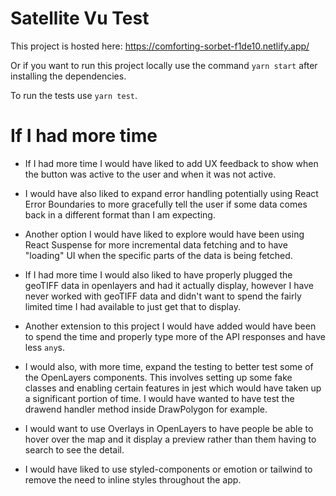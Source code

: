 # Satellite Vu Test

This project is hosted here: https://comforting-sorbet-f1de10.netlify.app/

Or if you want to run this project locally use the command `yarn start` after installing the dependencies.

To run the tests use `yarn test`.

# If I had more time

- If I had more time I would have liked to add UX feedback to show when the button was active to the user and when it was not active.

- I would have also liked to expand error handling potentially using React Error Boundaries to more gracefully tell the user if some data comes back in a different format than I am expecting.

- Another option I would have liked to explore would have been using React Suspense for more incremental data fetching and to have "loading" UI when the specific parts of the data is being fetched.

- If I had more time I would also liked to have properly plugged the geoTIFF data in openlayers and had it actually display, however I have never worked with geoTIFF data and didn't want to spend the fairly limited time I had available to just get that to display.

- Another extension to this project I would have added would have been to spend the time and properly type more of the API responses and have less `any`s.

- I would also, with more time, expand the testing to better test some of the OpenLayers components. This involves setting up some fake classes and enabling certain features in jest which would have taken up a significant portion of time. I would have wanted to have test the drawend handler method inside DrawPolygon for example.

- I would want to use Overlays in OpenLayers to have people be able to hover over the map and it display a preview rather than them having to search to see the detail.

- I would have liked to use styled-components or emotion or tailwind to remove the need to inline styles throughout the app.
